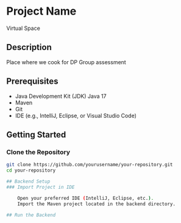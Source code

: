 # Project Name
Virtual Space

## Description
Place where we cook for DP Group assessment

## Prerequisites
- Java Development Kit (JDK) Java 17
- Maven
- Git
- IDE (e.g., IntelliJ, Eclipse, or Visual Studio Code)

## Getting Started

### Clone the Repository

```bash
git clone https://github.com/yourusername/your-repository.git
cd your-repository

## Backend Setup
### Import Project in IDE

    Open your preferred IDE (IntelliJ, Eclipse, etc.).
    Import the Maven project located in the backend directory.
    
## Run the Backend
